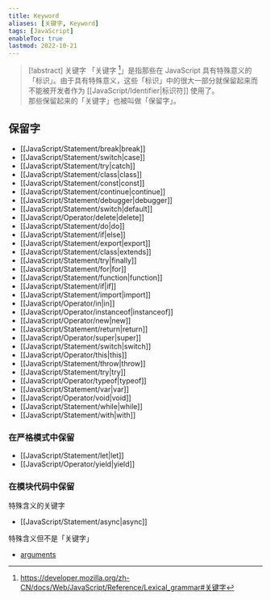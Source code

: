 ```yaml
---
title: Keyword
aliases: [关键字, Keyword]
tags: [JavaScript]
enableToc: true
lastmod: 2022-10-21
---
```


> [!abstract] 关键字
「关键字 [^1]」是指那些在 JavaScript 具有特殊意义的「标识」。由于具有特殊意义，这些「标识」中的很大一部分就保留起来而不能被开发者作为 [[JavaScript/Identifier|标识符]] 使用了。
> <br>
> 那些保留起来的「关键字」也被叫做「保留字」。

## 保留字

- [[JavaScript/Statement/break|break]]
- [[JavaScript/Statement/switch|case]]
- [[JavaScript/Statement/try|catch]]
- [[JavaScript/Statement/class|class]]
- [[JavaScript/Statement/const|const]]
- [[JavaScript/Statement/continue|continue]]
- [[JavaScript/Statement/debugger|debugger]]
- [[JavaScript/Statement/switch|default]]
- [[JavaScript/Operator/delete|delete]]
- [[JavaScript/Statement/do|do]]
- [[JavaScript/Statement/if|else]]
- [[JavaScript/Statement/export|export]]
- [[JavaScript/Statement/class|extends]]
- [[JavaScript/Statement/try|finally]]
- [[JavaScript/Statement/for|for]]
- [[JavaScript/Statement/function|function]]
- [[JavaScript/Statement/if|if]]
- [[JavaScript/Statement/import|import]]
- [[JavaScript/Operator/in|in]]
- [[JavaScript/Operator/instanceof|instanceof]]
- [[JavaScript/Operator/new|new]]
- [[JavaScript/Statement/return|return]]
- [[JavaScript/Operator/super|super]]
- [[JavaScript/Statement/switch|switch]]
- [[JavaScript/Operator/this|this]]
- [[JavaScript/Statement/throw|throw]]
- [[JavaScript/Statement/try|try]]
- [[JavaScript/Operator/typeof|typeof]]
- [[JavaScript/Statement/var|var]]
- [[JavaScript/Operator/void|void]]
- [[JavaScript/Statement/while|while]]
- [[JavaScript/Statement/with|with]]

### 在严格模式中保留

- [[JavaScript/Statement/let|let]]
- [[JavaScript/Operator/yield|yield]]

### 在模块代码中保留

特殊含义的关键字

- [[JavaScript/Statement/async|async]]

特殊含义但不是「关键字」

- [arguments](https://developer.mozilla.org/zh-CN/docs/Web/JavaScript/Reference/Functions/arguments)

[^1]: <https://developer.mozilla.org/zh-CN/docs/Web/JavaScript/Reference/Lexical_grammar#关键字>
